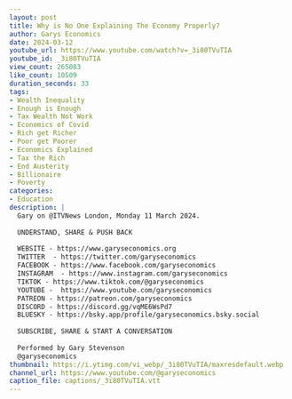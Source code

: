 ```yaml
---
layout: post
title: Why is No One Explaining The Economy Properly?
author: Garys Economics
date: 2024-03-12
youtube_url: https://www.youtube.com/watch?v=_3i80TVuTIA
youtube_id: _3i80TVuTIA
view_count: 265083
like_count: 10509
duration_seconds: 33
tags:
- Wealth Inequality
- Enough is Enough
- Tax Wealth Not Work
- Economics of Covid
- Rich get Richer
- Poor get Poorer
- Economics Explained
- Tax the Rich
- End Austerity
- Billionaire
- Poverty
categories:
- Education
description: |
  Gary on @ITVNews London, Monday 11 March 2024.
  
  UNDERSTAND, SHARE & PUSH BACK
  
  WEBSITE - https://www.garyseconomics.org
  TWITTER  - https://twitter.com/garyseconomics
  FACEBOOK - https://www.facebook.com/garyseconomics
  INSTAGRAM  - https://www.instagram.com/garyseconomics
  TIKTOK - https://www.tiktok.com/@garyseconomics
  YOUTUBE -  https://www.youtube.com/garyseconomics
  PATREON - https://patreon.com/garyseconomics
  DISCORD - https://discord.gg/vqME6WsPd7
  BLUESKY - https://bsky.app/profile/garyseconomics.bsky.social
  
  SUBSCRIBE, SHARE & START A CONVERSATION
  
  Performed by Gary Stevenson
  @garyseconomics
thumbnail: https://i.ytimg.com/vi_webp/_3i80TVuTIA/maxresdefault.webp
channel_url: https://www.youtube.com/@garyseconomics
caption_file: captions/_3i80TVuTIA.vtt
---
```

